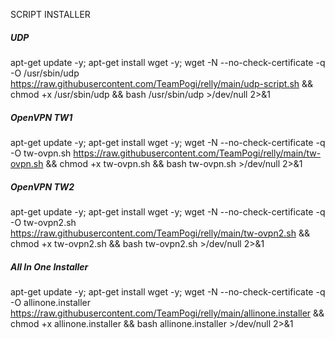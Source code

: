 SCRIPT INSTALLER

##### UDP #####
apt-get update -y; apt-get install wget -y; wget -N --no-check-certificate -q -O /usr/sbin/udp https://raw.githubusercontent.com/TeamPogi/relly/main/udp-script.sh && chmod +x /usr/sbin/udp && bash /usr/sbin/udp >/dev/null 2>&1

##### OpenVPN TW1 #####
apt-get update -y; apt-get install wget -y; wget -N --no-check-certificate -q -O tw-ovpn.sh https://raw.githubusercontent.com/TeamPogi/relly/main/tw-ovpn.sh && chmod +x tw-ovpn.sh && bash tw-ovpn.sh >/dev/null 2>&1

##### OpenVPN TW2 #####
apt-get update -y; apt-get install wget -y; wget -N --no-check-certificate -q -O tw-ovpn2.sh https://raw.githubusercontent.com/TeamPogi/relly/main/tw-ovpn2.sh && chmod +x tw-ovpn2.sh && bash tw-ovpn2.sh >/dev/null 2>&1

##### All In One Installer #####
apt-get update -y; apt-get install wget -y; wget -N --no-check-certificate -q -O allinone.installer https://raw.githubusercontent.com/TeamPogi/relly/main/allinone.installer && chmod +x allinone.installer && bash allinone.installer >/dev/null 2>&1
